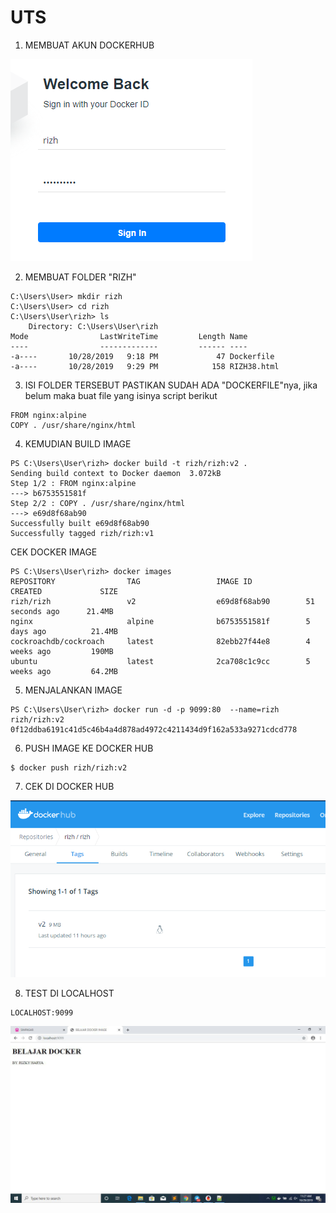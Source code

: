 # UTS

1. MEMBUAT AKUN DOCKERHUB

![alt text](IMGuts/1.png)

2. MEMBUAT FOLDER "RIZH"
```
C:\Users\User> mkdir rizh
C:\Users\User> cd rizh
C:\Users\User\rizh> ls
    Directory: C:\Users\User\rizh
Mode                LastWriteTime         Length Name
----                -------------         ------ ----
-a----       10/28/2019   9:18 PM             47 Dockerfile
-a----       10/28/2019   9:29 PM            158 RIZH38.html
 ```

 3. ISI FOLDER TERSEBUT PASTIKAN SUDAH ADA "DOCKERFILE"nya, jika belum maka buat file yang isinya script berikut

 ```
 FROM nginx:alpine
COPY . /usr/share/nginx/html
 ```

 4. KEMUDIAN BUILD IMAGE
 ```
 PS C:\Users\User\rizh> docker build -t rizh/rizh:v2 .
Sending build context to Docker daemon  3.072kB
Step 1/2 : FROM nginx:alpine
 ---> b6753551581f
Step 2/2 : COPY . /usr/share/nginx/html
 ---> e69d8f68ab90
Successfully built e69d8f68ab90
Successfully tagged rizh/rizh:v1
```

CEK DOCKER IMAGE
```
PS C:\Users\User\rizh> docker images
REPOSITORY                TAG                 IMAGE ID            CREATED             SIZE
rizh/rizh                 v2                  e69d8f68ab90        51 seconds ago      21.4MB
nginx                     alpine              b6753551581f        5 days ago          21.4MB
cockroachdb/cockroach     latest              82ebb27f44e8        4 weeks ago         190MB
ubuntu                    latest              2ca708c1c9cc        5 weeks ago         64.2MB
 ```

 5. MENJALANKAN IMAGE
 ```
 PS C:\Users\User\rizh> docker run -d -p 9099:80  --name=rizh rizh/rizh:v2
0f12ddba6191c41d5c46b4a4d878ad4972c4211434d9f162a533a9271cdcd778
 ```

 6. PUSH IMAGE KE DOCKER HUB
 ```
 $ docker push rizh/rizh:v2
 ```

 7. CEK DI DOCKER HUB
 
 ![alt text](IMGuts/2.png)

 8. TEST DI LOCALHOST

 ```
LOCALHOST:9099
 ```
  ![alt text](IMGuts/3.jpg)